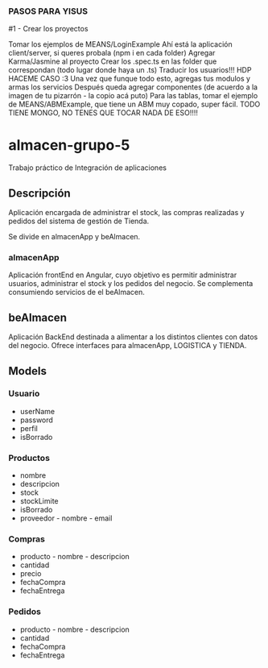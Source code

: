 ### PASOS PARA YISUS

#1 - Crear los proyectos

Tomar los ejemplos de MEANS/LoginExample
Ahí está la aplicación client/server, si queres probala (npm i en cada folder)
Agregar Karma/Jasmine al proyecto
Crear los .spec.ts en las folder que correspondan (todo lugar donde haya un .ts)
Traducir los usuarios!!! HDP HACEME CASO :3
Una vez que funque todo esto, agregas tus modulos y armas los servicios
Después queda agregar componentes (de acuerdo a la imagen de tu pizarrón - la copio acá puto)
Para las tablas, tomar el ejemplo de MEANS/ABMExample, que tiene un ABM muy copado, super fácil.
TODO TIENE MONGO, NO TENES QUE TOCAR NADA DE ESO!!!!

# almacen-grupo-5

Trabajo práctico de Integración de aplicaciones

## Descripción

Aplicación encargada de administrar el stock, las compras realizadas y pedidos del sistema de gestión de Tienda.

Se divide en almacenApp y beAlmacen.

### almacenApp

Aplicación frontEnd en Angular, cuyo objetivo es permitir administrar usuarios, administrar el stock y los pedidos del negocio.
Se complementa consumiendo servicios de el beAlmacen.

## beAlmacen

Aplicación BackEnd destinada a alimentar a los distintos clientes con datos del negocio.
Ofrece interfaces para almacenApp, LOGISTICA y TIENDA.

## Models

### Usuario

- userName
- password
- perfil
- isBorrado

### Productos

- nombre
- descripcion
- stock
- stockLimite
- isBorrado
- proveedor - nombre - email

### Compras

- producto - nombre - descripcion
- cantidad
- precio
- fechaCompra
- fechaEntrega

### Pedidos

- producto - nombre - descripcion
- cantidad
- fechaCompra
- fechaEntrega

